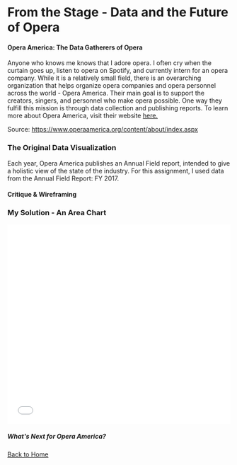 # From the Stage - Data and the Future of Opera 

#### Opera America: The Data Gatherers of Opera 

Anyone who knows me knows that I adore opera. I often cry when the curtain goes up, listen to opera on Spotify, and currently intern for an opera company. While it is a relatively small field, there is an overarching organization that helps organize opera companies and opera personnel across the world - Opera America. Their main goal is to support the creators, singers, and personnel who make opera possible. One way they fulfill this mission is through data collection and publishing reports. To learn more about Opera America, visit their website [here.](operaamerica.org)

Source: https://www.operaamerica.org/content/about/index.aspx

### The Original Data Visualization

Each year, Opera America publishes an Annual Field report, intended to give a holistic view of the state of the industry. For this assignment, I used data from the Annual Field Report: FY 2017.


#### Critique & Wireframing



### My Solution - An Area Chart

<iframe title="% of Total Operating Revenue Static Over Time" aria-label="Interactive area chart" id="datawrapper-chart-5ojcY" src="//datawrapper.dwcdn.net/5ojcY/1/" scrolling="no" frameborder="0" style="width: 0; min-width: 100% !important; border: none;" height="451"></iframe><script type="text/javascript">!function(){"use strict";window.addEventListener("message",function(a){if(void 0!==a.data["datawrapper-height"])for(var e in a.data["datawrapper-height"]){var t=document.getElementById("datawrapper-chart-"+e)||document.querySelector("iframe[src*='"+e+"']");t&&(t.style.height=a.data["datawrapper-height"][e]+"px")}})}();
</script>


##### What's Next for Opera America? 

[Back to Home](https://ascherry.github.io/cherry-portfolio/)

